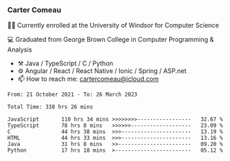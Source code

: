 ### Carter Comeau

🙋‍♂️ Currently enrolled at the University of Windsor for Computer Science

💻 Graduated from George Brown College in Computer Programming & Analysis

- ⚒️ Java / TypeScript / C / Python
- ⚙️ Angular / React / React Native / Ionic / Spring / ASP.net
- 📫 How to reach me: cartercomeau@icloud.com

<!--START_SECTION:waka-->

```text
From: 21 October 2021 - To: 26 March 2023

Total Time: 338 hrs 26 mins

JavaScript       110 hrs 34 mins >>>>>>>>-----------------   32.67 %
TypeScript       78 hrs 8 mins   >>>>>>-------------------   23.09 %
C                44 hrs 38 mins  >>>----------------------   13.19 %
HTML             44 hrs 33 mins  >>>----------------------   13.16 %
Java             31 hrs 8 mins   >>-----------------------   09.20 %
Python           17 hrs 18 mins  >------------------------   05.12 %
```

<!--END_SECTION:waka-->
